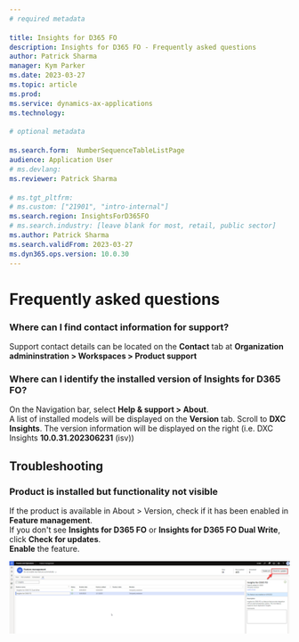 ```yaml
---
# required metadata

title: Insights for D365 FO
description: Insights for D365 FO - Frequently asked questions
author: Patrick Sharma
manager: Kym Parker
ms.date: 2023-03-27
ms.topic: article
ms.prod: 
ms.service: dynamics-ax-applications
ms.technology: 

# optional metadata

ms.search.form:  NumberSequenceTableListPage
audience: Application User
# ms.devlang: 
ms.reviewer: Patrick Sharma

# ms.tgt_pltfrm: 
# ms.custom: ["21901", "intro-internal"]
ms.search.region: InsightsForD365FO
# ms.search.industry: [leave blank for most, retail, public sector]
ms.author: Patrick Sharma
ms.search.validFrom: 2023-03-27
ms.dyn365.ops.version: 10.0.30
---
```


# Frequently asked questions

### Where can I find contact information for support?
Support contact details can be located on the **Contact** tab at **Organization admininstration > Workspaces > Product support**

### Where can I identify the installed version of Insights for D365 FO?
On the Navigation bar, select **Help & support > About**. <br>
A list of installed models will be displayed on the **Version** tab.  Scroll to **DXC Insights**. The version information will be displayed on the right (i.e. DXC Insights  **10.0.31.202306231** (isv))

## 	Troubleshooting

###   Product is installed but functionality not visible
If the product is available in About > Version, check if it has been enabled in **Feature management**. <br>
If you don't see **Insights for D365 FO** or **Insights for D365 FO Dual Write**, click **Check for updates**. <br>
**Enable** the feature. <br>

![FeatureManagement](Images/CheckForUpdates.png "Feature management")
  

